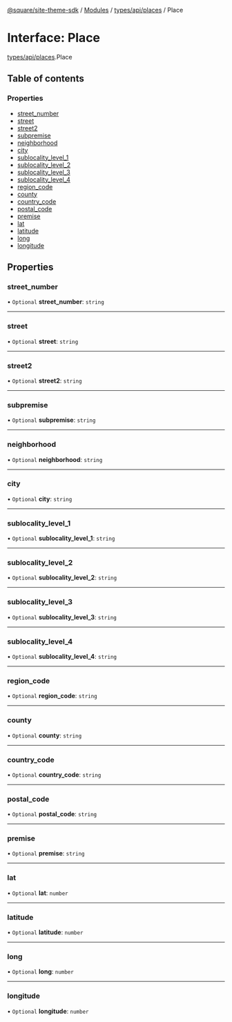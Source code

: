 [@square/site-theme-sdk](../GettingStarted.md) / [Modules](../modules.md) / [types/api/places](../modules/types_api_places.md) / Place

# Interface: Place

[types/api/places](../modules/types_api_places.md).Place

## Table of contents

### Properties

- [street\_number](types_api_places.Place.md#street_number)
- [street](types_api_places.Place.md#street)
- [street2](types_api_places.Place.md#street2)
- [subpremise](types_api_places.Place.md#subpremise)
- [neighborhood](types_api_places.Place.md#neighborhood)
- [city](types_api_places.Place.md#city)
- [sublocality\_level\_1](types_api_places.Place.md#sublocality_level_1)
- [sublocality\_level\_2](types_api_places.Place.md#sublocality_level_2)
- [sublocality\_level\_3](types_api_places.Place.md#sublocality_level_3)
- [sublocality\_level\_4](types_api_places.Place.md#sublocality_level_4)
- [region\_code](types_api_places.Place.md#region_code)
- [county](types_api_places.Place.md#county)
- [country\_code](types_api_places.Place.md#country_code)
- [postal\_code](types_api_places.Place.md#postal_code)
- [premise](types_api_places.Place.md#premise)
- [lat](types_api_places.Place.md#lat)
- [latitude](types_api_places.Place.md#latitude)
- [long](types_api_places.Place.md#long)
- [longitude](types_api_places.Place.md#longitude)

## Properties

### street\_number

• `Optional` **street\_number**: `string`

___

### street

• `Optional` **street**: `string`

___

### street2

• `Optional` **street2**: `string`

___

### subpremise

• `Optional` **subpremise**: `string`

___

### neighborhood

• `Optional` **neighborhood**: `string`

___

### city

• `Optional` **city**: `string`

___

### sublocality\_level\_1

• `Optional` **sublocality\_level\_1**: `string`

___

### sublocality\_level\_2

• `Optional` **sublocality\_level\_2**: `string`

___

### sublocality\_level\_3

• `Optional` **sublocality\_level\_3**: `string`

___

### sublocality\_level\_4

• `Optional` **sublocality\_level\_4**: `string`

___

### region\_code

• `Optional` **region\_code**: `string`

___

### county

• `Optional` **county**: `string`

___

### country\_code

• `Optional` **country\_code**: `string`

___

### postal\_code

• `Optional` **postal\_code**: `string`

___

### premise

• `Optional` **premise**: `string`

___

### lat

• `Optional` **lat**: `number`

___

### latitude

• `Optional` **latitude**: `number`

___

### long

• `Optional` **long**: `number`

___

### longitude

• `Optional` **longitude**: `number`
